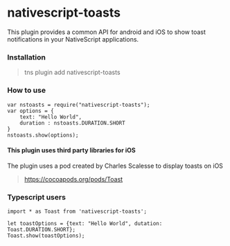 # nativescript-toasts


This plugin provides a common API for android and iOS to show toast notifications in your NativeScript applications.


### Installation
> tns plugin add nativescript-toasts

### How to use
```
var nstoasts = require("nativescript-toasts");
var options = {
	text: "Hello World",
    duration : nstoasts.DURATION.SHORT
}
nstoasts.show(options);
```


#### This plugin uses third party libraries for iOS
The plugin uses a pod created by Charles Scalesse to display toasts on iOS
> https://cocoapods.org/pods/Toast

### Typescript users
```
import * as Toast from 'nativescript-toasts';

let toastOptions = {text: "Hello World", dutation: Toast.DURATION.SHORT};
Toast.show(toastOptions);
```
